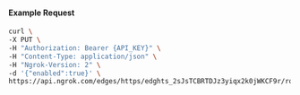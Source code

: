 <!-- Code generated for API Clients. DO NOT EDIT. -->

#### Example Request

```bash
curl \
-X PUT \
-H "Authorization: Bearer {API_KEY}" \
-H "Content-Type: application/json" \
-H "Ngrok-Version: 2" \
-d '{"enabled":true}' \
https://api.ngrok.com/edges/https/edghts_2sJsTCBRTDJz3yiqx2k0jWKCF9r/routes/edghtsrt_2sJsTBflzwlGOGPBdbjiab7igwH/websocket_tcp_converter
```
